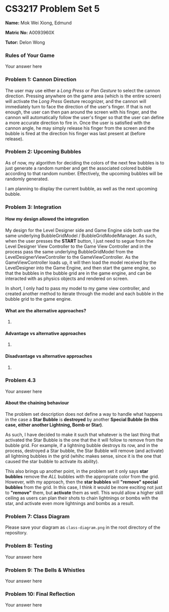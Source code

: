 CS3217 Problem Set 5
==

**Name:** Mok Wei Xiong, Edmund

**Matric No:** A0093960X

**Tutor:** Delon Wong

### Rules of Your Game

Your answer here


### Problem 1: Cannon Direction

The user may use either a *Long Press* or *Pan Gesture* to select the cannon direction. Pressing anywhere on the game area (which is the entire screen) will activate the *Long Press* Gesture recognizer, and the cannon will immediately turn to face the direction of the user's finger. If that is not enough, the user can then pan around the screen with his finger, and the cannon will automatically follow the user's finger so that the user can define a more accurate direction to fire in. Once the user is satisfied with the cannon angle, he may simply release his finger from the screen and the bubble is fired at the direction his finger was last present at (before release).


### Problem 2: Upcoming Bubbles

As of now, my algorithm for deciding the colors of the next few bubbles is to just generate a random number and get the associated colored bubble according to that random number. Effectively, the upcoming bubbles will be randomly generated.

I am planning to display the current bubble, as well as the next upcoming bubble.

### Problem 3: Integration

#### How my design allowed the integration

My design for the Level Designer side and Game Engine side both use the same underlying BubbleGridModel / BubbleGridModelManager. As such, when the user presses the **START** button, I just need to segue from the Level Designer View Controller to the Game View Controller and in the process pass the same underlying BubbleGridModel from the LevelDesignerViewController to the GameViewController. As the GameViewController loads up, it will then load the model received by the LevelDesigner into the Game Engine, and then start the game engine, so that the bubbles in the bubble grid are in the game engine, and can be interacted with as physics objects and rendered on screen. 

In short, I only had to pass my model to my game view controller, and created another method to iterate through the model and each bubble in the bubble grid to the game engine.  

#### What are the alternative approaches?
1. 

#### Advantage vs alternative approaches
1. 


#### Disadvantage vs alternative approaches
1. 

### Problem 4.3

Your answer here

#### About the chaining behaviour

The problem set description does not define a way to handle what happens in the case a **Star Bubble** is **destroyed** by another **Special Bubble (in this case, either another Lightning, Bomb or Star)**. 

As such, I have decided to make it such that whatever is the last thing that activated the Star Bubble is the one that the it will follow to remove from the bubble grid. For example, if a lightning bubble destroys its row, and in the process, destroyed a Star bubble, the Star Bubble will remove (and activate) all lightning bubbles in the grid (whihc makes sense, since it is the one that caused the star bubble to activate its ability).

This also brings up another point, in the problem set it only says **star bubbles** remove the *ALL* bubbles with the appropriate color from the grid. However, with my approach, then the **star bubbles** will **"remove" special bubbles** from the grid. In this case, I think it would be more exciting not just to **"remove"** them, but **activate** them as well. This would allow a higher skill ceiling as users can plan their shots to chain lightnings or bombs with the star, and activate even more lightnings and bombs as a result.

### Problem 7: Class Diagram

Please save your diagram as `class-diagram.png` in the root directory of the repository.

### Problem 8: Testing

Your answer here


### Problem 9: The Bells & Whistles

Your answer here


### Problem 10: Final Reflection

Your answer here

